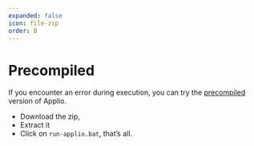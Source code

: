 ```yaml
---
expanded: false
icon: file-zip 
order: B
---
```


# Precompiled
If you encounter an error during execution, you can try the [precompiled](https://huggingface.co/IAHispano/Applio/resolve/main/Compiled/ApplioV3.0.6.zip) version of Applio.

- Download the zip, 
- Extract it 
- Click on `run-applio.bat`, that’s all.